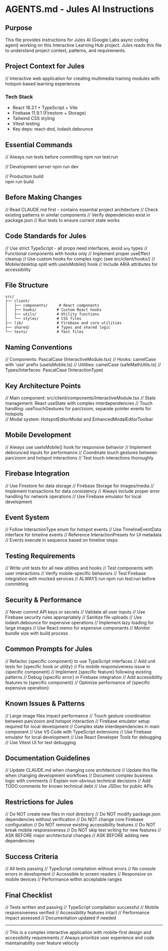 # AGENTS.md - Jules AI Instructions

## Purpose
This file provides instructions for Jules AI (Google Labs async coding agent) working on this Interactive Learning Hub project. Jules reads this file to understand project context, patterns, and requirements.

## Project Context for Jules

// Interactive web application for creating multimedia training modules with hotspot-based learning experiences

### Tech Stack
- React 18.3.1 + TypeScript + Vite
- Firebase 11.9.1 (Firestore + Storage) 
- Tailwind CSS styling
- Vitest testing
- Key deps: react-dnd, lodash.debounce

## Essential Commands
// Always run tests before committing
npm run test:run

// Development server
npm run dev

// Production build  
npm run build

## Before Making Changes
// Read CLAUDE.md first - contains essential project architecture
// Check existing patterns in similar components
// Verify dependencies exist in package.json
// Run tests to ensure current state works

## Code Standards for Jules

// Use strict TypeScript - all props need interfaces, avoid `any` types
// Functional components with hooks only
// Implement proper useEffect cleanup
// Use custom hooks for complex logic (see src/client/hooks/)
// Mobile/desktop split with useIsMobile() hook
// Include ARIA attributes for accessibility

## File Structure
```
src/
├── client/
│   ├── components/     # React components
│   ├── hooks/         # Custom React hooks  
│   ├── utils/         # Utility functions
│   └── styles/        # CSS files
├── lib/               # Firebase and core utilities
├── shared/            # Types and shared logic
└── tests/             # Test files
```

## Naming Conventions
// Components: PascalCase (InteractiveModule.tsx)
// Hooks: camelCase with 'use' prefix (useIsMobile.ts)
// Utilities: camelCase (safeMathUtils.ts)
// Types/Interfaces: PascalCase (InteractionType)

## Key Architecture Points

// Main component: src/client/components/InteractiveModule.tsx
// State management: React useState with complex interdependencies
// Touch handling: useTouchGestures for pan/zoom, separate pointer events for hotspots  
// Modal system: HotspotEditorModal and EnhancedModalEditorToolbar

## Mobile Development
// Always use useIsMobile() hook for responsive behavior
// Implement debounced inputs for performance
// Coordinate touch gestures between pan/zoom and hotspot interactions
// Test touch interactions thoroughly

## Firebase Integration
// Use Firestore for data storage
// Firebase Storage for images/media
// Implement transactions for data consistency
// Always include proper error handling for network operations
// Use Firebase emulator for local development

## Event System
// Follow InteractionType enum for hotspot events
// Use TimelineEventData interface for timeline events
// Reference InteractionPresets for UI metadata
// Events execute in sequence based on timeline steps

## Testing Requirements
// Write unit tests for all new utilities and hooks
// Test components with user interactions
// Verify mobile-specific behaviors
// Test Firebase integration with mocked services
// ALWAYS run npm run test:run before committing

## Security & Performance
// Never commit API keys or secrets
// Validate all user inputs
// Use Firebase security rules appropriately
// Sanitize file uploads
// Use lodash.debounce for expensive operations
// Implement lazy loading for large images
// Use React.memo for expensive components
// Monitor bundle size with build process

## Common Prompts for Jules

// Refactor {specific component} to use TypeScript interfaces
// Add unit tests for {specific hook or utility}
// Fix mobile responsiveness issue in {specific component}
// Implement {specific feature} following existing patterns
// Debug {specific error} in Firebase integration
// Add accessibility features to {specific component}
// Optimize performance of {specific expensive operation}

## Known Issues & Patterns
// Large image files impact performance
// Touch gesture coordination between pan/zoom and hotspot interaction
// Firebase emulator setup required for local development
// Complex state interdependencies in main component
// Use VS Code with TypeScript extensions
// Use Firebase emulator for local development
// Use React Developer Tools for debugging
// Use Vitest UI for test debugging

## Documentation Guidelines
// Update CLAUDE.md when changing core architecture
// Update this file when changing development workflows
// Document complex business logic with comments
// Explain non-obvious technical decisions
// Add TODO comments for known technical debt
// Use JSDoc for public APIs

## Restrictions for Jules
// Do NOT create new files in root directory
// Do NOT modify package.json dependencies without verification
// Do NOT change core Firebase configuration
// Do NOT remove existing accessibility features
// Do NOT break mobile responsiveness
// Do NOT skip test writing for new features
// ASK BEFORE major architectural changes
// ASK BEFORE adding new dependencies

## Success Criteria
// All tests passing
// TypeScript compilation without errors
// No console errors in development
// Accessible to screen readers
// Responsive on mobile devices
// Performance within acceptable ranges

## Final Checklist
// Tests written and passing
// TypeScript compilation successful
// Mobile responsiveness verified
// Accessibility features intact
// Performance impact assessed
// Documentation updated if needed

---

// This is a complex interactive application with mobile-first design and accessibility requirements
// Always prioritize user experience and code maintainability over feature velocity